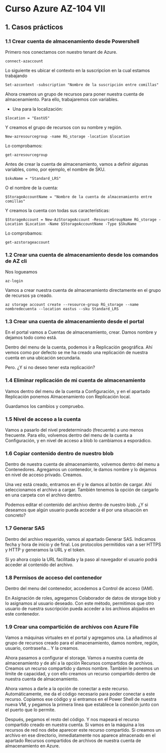 # Curso Azure AZ-104 VII

## 1. Casos prácticos

### 1.1 Crear cuenta de almacenamiento desde Powershell

Primero nos conectamos con nuestro tenant de Azure. 

``` 
connect-azaccount
```

Lo siguiente es ubicar el contexto en la suscripcion en la cual estamos trabajando

```
Set-azcontext -subscription "Nombre de la suscripción entre comillas"
``` 

Ahora creamos un grupo de recursos para poner nuestra cuenta de almacenamiento. Para ello, trabajaremos con variables.

* Una para la localización:

```
$location = "EastUS"
```

Y creamos el grupo de recursos con su nombre y región. 

``` 
New-azresourcegroup -name RG_storage -location $location
``` 

Lo comprobamos:

```  
get-azresourcegroup
```

Antes de crear la cuenta de almacenamiento, vamos a definir algunas variables, como, por ejemplo, el nombre de SKU.

```
$skuName = "Standard_LRS"
```

O el nombre de la cuenta:

```  
$StorageAccountName = "Nombre de la cuenta de almacenamiento entre comillas"
``` 

Y creamos la cuenta con todas sus características:

```
$StorageAccount = New-AzStorageAccount -ResourceGroupName RG_storage -Location $Location -Name $StorageAccountName -Type $SkuName 
```

Lo comprobamos:

```
get-azstorageaccount
```

### 1.2 Crear una cuenta de almacenamiento desde los comandos de AZ cli

Nos logueamos

``` 
az-login
```

Vamos a crear nuestra cuenta de almacenamiento directamente en el grupo de recursos ya creado.

```
az storage account create --resource-group RG_storage --name nombredecuenta --location eastus --sku Standard_LRS
```

### 1.3 Crear una cuenta de almacenamiento desde el portal

En el portal vamos a Cuentas de almacenamiento, crear. Damos nombre y dejamos todo como está. 

Dentro del menu de la cuenta, podemos ir a Replicación geográfica. Ahí vemos como por defecto se me ha creado una replicación de nuestra cuenta en una ubicación secundaria.

Pero. ¿Y si no deseo tener esta replicación?

### 1.4 Eliminar replicación de mi cuenta de almacenamiento

Vamos dentro del menu de la cuenta a Configuración, y en el apartado Replicación ponemos Almacenamiento con Replicación local.

Guardamos los cambios y compruebo.

### 1.5 Nivel de acceso a la cuenta

Vamos a pasarlo del nivel predeterminado (frecuente) a uno menos frecuente. Para ello, volvemos dentro del menu de la cuenta a Configuración, y en nivel de acceso a blob lo cambiamos a esporádico. 

### 1.6 Copiar contenido dentro de nuestro blob

Dentro de nuestra cuenta de almacenamiento, volvemos dentro del menu a Contenedores. Agregamos un contenedor, le damos nombre y lo dejamos en nivel de acceso privado. Creamos. 

Una vez está creado, entramos en él y le damos al botón de cargar. Ahí seleccionamos el archivo a cargar. También tenemos la opción de cargarlo en una carpeta con el archivo dentro. 

Podemos editar el contenido del archivo dentro de nuestro blob. ¿Y si deseamos que algún usuario pueda acceder a él por una situación en concreto?

### 1.7 Generar SAS

Dentro del archivo requerido, vamos al apartado Generar SAS. Indicamos fecha y hora de inicio y de final. Los protocolos permitidos van a ser HTTPS y HTTP y generamos la URL y el token. 

Si yo ahora copio la URL facilitada y la paso al navegador el usuario podrá acceder al contenido del archivo. 

### 1.8 Permisos de acceso del contenedor

Dentro del menu del contenedor, accedemos a Control de acceso (IAM).

En Asignación de roles, agregamos Colaborador de datos de storage blob y lo asignamos al usuario deseado. Con este método, permitimos que otro usuario de nuestra suscripción pueda acceder a los archivos alojados en este contenedor.

### 1.9 Crear una compartición de archivos con Azure File

Vamos a máquinas virtuales en el portal y agregamos una. La añadimos al grupo de recursos creado para el almacenamiento, damos nombre, región, usuario, contraseña... Y la creamos.

Ahora pasamos a configurar el storage. Vamos a nuestra cuenta de almacenamiento y de ahí a la opción Recursos compartidos de archivos. Creamos un recurso compartido y damos nombre. También le ponemos un límite de capacidad, y con ello creamos un recurso compartido dentro de nuestra cuenta de almacenamiento. 

Ahora vamos a darle a la opción de conectar a este recurso. Automáticamente, me da el código necesario para poder conectar a este recurso. Copiamos ese código y si entramos en el Power Shell de nuestra nueva VM, y pegamos la primera línea que establece la conexión junto con el puerto que lo permite.

Después, pegamos el resto del código. Y nos mapeará el recurso compartido creado en nuestra cuenta. Si vamos en la máquina a los recursos de red nos debe aparecer este recurso compartido. Si creamos un archivo en ese directorio, inmediatamente nos aparece almacenado en el apartado Recursos compartidos de archivos de nuestra cuenta de almacenamiento en Azure. 
















